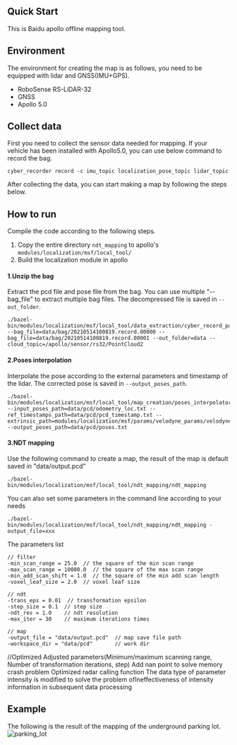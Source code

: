 ## Quick Start
This is Baidu apollo offline mapping tool. 

## Environment
The environment for creating the map is as follows, you need to be equipped with lidar and GNSS(IMU+GPS). 
* RoboSense RS-LiDAR-32
* GNSS
* Apollo 5.0

## Collect data
First you need to collect the sensor data needed for mapping. If your vehicle has been installed with Apollo5.0, you can use below command to record the bag.
```
cyber_recorder record -c imu_topic localization_pose_topic lidar_topic
```
After collecting the data, you can start making a map by following the steps below.

## How to run
Compile the code according to the following steps.
1. Copy the entire directory `ndt_mapping` to apollo's `modules/localization/msf/local_tool/`
2. Build the localization module in apollo

#### 1.Unzip the bag
Extract the pcd file and pose file from the bag. You can use multiple "--bag_file" to extract multiple bag files. The decompressed file is saved in `--out_folder`.
```
./bazel-bin/modules/localization/msf/local_tool/data_extraction/cyber_record_parser --bag_file=data/bag/20210514100819.record.00000 --bag_file=data/bag/20210514100819.record.00001 --out_folder=data --cloud_topic=/apollo/sensor/rs32/PointCloud2
```

#### 2.Poses interpolation
Interpolate the pose according to the external parameters and timestamp of the lidar. The corrected pose is saved in `--output_poses_path`.
```
./bazel-bin/modules/localization/msf/local_tool/map_creation/poses_interpolator --input_poses_path=data/pcd/odometry_loc.txt --ref_timestamps_path=data/pcd/pcd_timestamp.txt --extrinsic_path=modules/localization/msf/params/velodyne_params/velodyne64_novatel_extrinsics_example.yaml --output_poses_path=data/pcd/poses.txt
```

#### 3.NDT mapping
Use the following command to create a map, the result of the map is default saved in "data/output.pcd"
```
./bazel-bin/modules/localization/msf/local_tool/ndt_mapping/ndt_mapping
```

You can also set some parameters in the command line according to your needs 
```
./bazel-bin/modules/localization/msf/local_tool/ndt_mapping/ndt_mapping -output_file=xxx
```

The parameters list
```
// filter
-min_scan_range = 25.0  // the square of the min scan range
-max_scan_range = 10000.0  // the square of the max scan range
-min_add_scan_shift = 1.0  // the square of the min add scan length
-voxel_leaf_size = 2.0  // voxel leaf size

// ndt
-trans_eps = 0.01  // transformation epsilon
-step_size = 0.1  // step size
-ndt_res = 1.0    // ndt resolution
-max_iter = 30    // maximum iterations times

// map
-output_file = "data/output.pcd"  // map save file path
-workspace_dir = "data/pcd"       // work dir
```

//Optimized
Adjusted parameters(Minimum/maximum scanning range, Number of transformation iterations, step)
Add nan point to solve memory crash problem
Optimized radar calling function
The data type of parameter intensity is modified to solve the problem ofIneffectiveness of intensity information in subsequent data processing

## Example
The following is the result of the mapping of the underground parking lot.
![parking_lot](img/parking_lot.jpg)  


